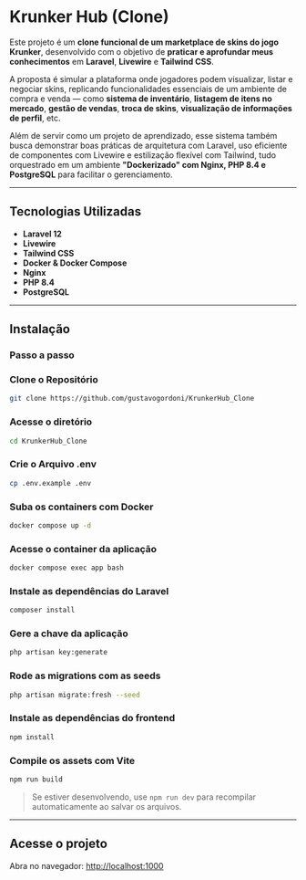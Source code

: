 # Krunker Hub (Clone)

Este projeto é um **clone funcional de um marketplace de skins do jogo Krunker**, desenvolvido com o objetivo de **praticar e aprofundar meus conhecimentos** em **Laravel**, **Livewire** e **Tailwind CSS**.

A proposta é simular a plataforma onde jogadores podem visualizar, listar e negociar skins, replicando funcionalidades essenciais de um ambiente de compra e venda — como **sistema de inventário**, **listagem de itens no mercado**, **gestão de vendas**, **troca de skins**, **visualização de informações de perfil**, etc.

Além de servir como um projeto de aprendizado, esse sistema também busca demonstrar boas práticas de arquitetura com Laravel, uso eficiente de componentes com Livewire e estilização flexível com Tailwind, tudo orquestrado em um ambiente **"Dockerizado" com Nginx, PHP 8.4 e PostgreSQL** para facilitar o gerenciamento.

---

## Tecnologias Utilizadas

* **Laravel 12**
* **Livewire**
* **Tailwind CSS**
* **Docker & Docker Compose**
* **Nginx**
* **PHP 8.4**
* **PostgreSQL**

---

## Instalação

### Passo a passo

### Clone o Repositório

```sh
git clone https://github.com/gustavogordoni/KrunkerHub_Clone
```

### Acesse o diretório

```sh
cd KrunkerHub_Clone
```

### Crie o Arquivo .env

```sh
cp .env.example .env
```

### Suba os containers com Docker

```sh
docker compose up -d
```

### Acesse o container da aplicação

```sh
docker compose exec app bash
```

### Instale as dependências do Laravel

```sh
composer install
```

### Gere a chave da aplicação

```sh
php artisan key:generate
```

### Rode as migrations com as seeds

```sh
php artisan migrate:fresh --seed
```

<!-- 
### Rode as seeds
```sh
php artisan db:seed 
```
-->

### Instale as dependências do frontend

```sh
npm install
```

### Compile os assets com Vite

```sh
npm run build
```

> Se estiver desenvolvendo, use `npm run dev` para recompilar automaticamente ao salvar os arquivos.

---

## Acesse o projeto

Abra no navegador: [http://localhost:1000](http://localhost:1000)
